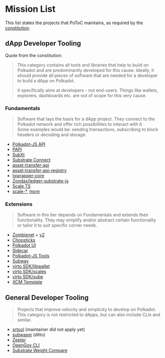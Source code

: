 # Mission List

This list states the projects that PoToC maintains, as required by the [constitution](https://github.com/polkadot-tooling-collective/constitution?tab=readme-ov-file#mission-list).

## dApp Developer Tooling

Quote from the constitution:
>This category contains all tools and libraries that help to build on Polkadot and are predominantly developed for this cause. Ideally, it should provide all pieces of software that are needed for a developer to build a dApp on Polkadot.
>
>It specifically aims at developers - not end-users. Things like wallets, explorers, dashboards etc. are out of scope for this very cause.

### Fundamentals

>Software that lays the basis for a dApp project. They connect to the Polkadot network and offer rich possibilities to interact with it.  
Some examples would be: sending transactions, subscribing to block headers or decoding and storage. 

- [Polkadot-JS API](https://github.com/polkadot-js/api)
- [PAPI](https://www.npmjs.com/package/@polkadot-api/substrate-client)
- [SubXt](https://github.com/paritytech/subxt)
- [Substrate Connect](https://github.com/paritytech/substrate-connect)
- [asset-transfer-api](https://github.com/paritytech/asset-transfer-api)
- [asset-transfer-api-registry](https://github.com/paritytech/asset-transfer-api-registry)
- [txwrapper-core](https://github.com/paritytech/txwrapper-core)
- [Zondax/ledger-substrate-js](https://github.com/zondax/ledger-substrate-js)
- [Scale TS](https://npmjs.com/package/scale-ts)
- [scale-*](https://github.com/paritytech/scale-decode), [more](https://github.com/polkadot-tooling-collective/collective/blob/dd96bc056dfa47f0bc6a885c7afd25ed78345a11/join_request/jameswilson.yml#L26)

### Extensions

>Software in this tier depends on Fundamentals and extends their functionality. They may simplify and/or abstract certain functionality or tailor it to suit specific corner needs.

- [Zombienet](https://github.com/paritytech/zombienet) + [v2](https://github.com/paritytech/zombienet-sdk)
- [Chopsticks](https://github.com/AcalaNetwork/chopsticks)
- [Polkadot UI](https://github.com/polkadot-ui/library)
- [Sidecar](https://github.com/paritytech/substrate-api-sidecar)
- [Polkadot-JS Tools](https://github.com/polkadot-js/tools)
- [Subway](https://github.com/AcalaNetwork/subway)
- [virto SDK/libwallet](https://github.com/virto-network/virto-sdk/tree/main/libwallet)
- [virto SDK/scales](https://github.com/virto-network/virto-sdk/tree/main/scales)
- [virto SDK/sube](https://github.com/virto-network/virto-sdk/tree/main/sube)
- [XCM Template](https://github.com/ltfschoen/XCMTemplate)

## General Developer Tooling

>Projects that improve velocity and simplicity to develop on Polkadot. This category is not restricted to dApps, but can also include CLIs and similar.

- [srtool](https://github.com/paritytech/srtool) (maintainer did not apply yet)
- [subwasm](https://github.com/chevdor/subwasm) (ditto)
- [Zepter](https://github.com/ggwpez/zepter)
- [OpenGov CLI](https://github.com/joepetrowski/opengov-cli)
- [Substrate Weight Compare](https://github.com/ggwpez/substrate-weight-compare)
